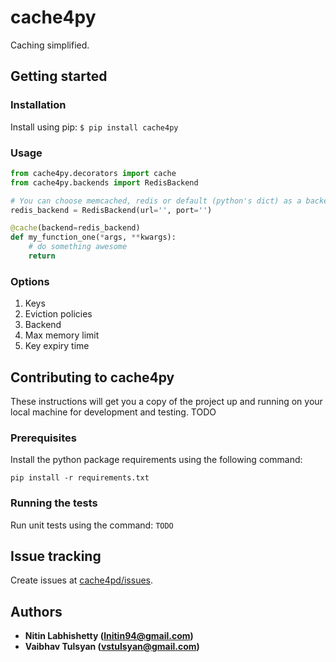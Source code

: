 # cache4py
Caching simplified.

## Getting started

### Installation
Install using pip: `$ pip install cache4py`

### Usage
```python
from cache4py.decorators import cache
from cache4py.backends import RedisBackend

# You can choose memcached, redis or default (python's dict) as a backend.
redis_backend = RedisBackend(url='', port='')

@cache(backend=redis_backend)
def my_function_one(*args, **kwargs):
    # do something awesome
    return
```

### Options
1. Keys
2. Eviction policies
3. Backend
4. Max memory limit
5. Key expiry time



## Contributing to cache4py

These instructions will get you a copy of the project up and running on your local machine for development and testing.
 TODO

### Prerequisites

Install the python package requirements using the following command:

```
pip install -r requirements.txt
```
### Running the tests

Run unit tests using the command: `TODO`

## Issue tracking

Create issues at [cache4pd/issues](https://github.com/nitinl/cache4py/issues).

## Authors

* **Nitin Labhishetty ([lnitin94@gmail.com](mailto:lnitin94@gmail.com))**
* **Vaibhav Tulsyan ([vstulsyan@gmail.com](mailto:vstulsyan@gmail.com))**
